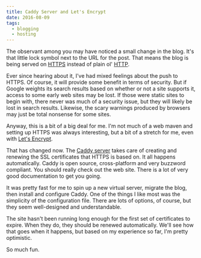 ```yaml
---
title: Caddy Server and Let's Encrypt
date: 2016-08-09
tags:
  - blogging
  - hosting
---
```


The observant among you may have noticed a small change in the blog. It's that little lock symbol next to the URL for the post. That means the blog is being served on [HTTPS](https://en.wikipedia.org/wiki/HTTPS) instead of plain ol' [HTTP](https://en.wikipedia.org/wiki/Hypertext_Transfer_Protocol).

Ever since hearing about it, I've had mixed feelings about the push to HTTPS. Of course, it will provide some benefit in terms of security. But if Google weights its search results based on whether or not a site supports it, access to some early web sites may be lost. If those were static sites to begin with, there never was much of a security issue, but they will likely be lost in search results. Likewise, the scary warnings produced by browsers may just be total nonsense for some sites.

Anyway, this is a bit of a big deal for me. I'm not much of a web maven and setting up HTTPS was always interesting, but a bit of a stretch for me, even with [Let's Encrypt](https://letsencrypt.org/).

That has changed now. The [Caddy server](https://caddyserver.com/) takes care of creating and renewing the SSL certificates that HTTPS is based on. It all happens automatically. Caddy is open source, cross-platform and very buzzword compliant. You should really check out the web site. There is a lot of very good documentation to get you going.

It was pretty fast for me to spin up a new virtual server, migrate the blog, then install and configure Caddy. One of the things I like most was the simplicity of the configuration file. There are lots of options, of course, but they seem well-designed and understandable.

The site hasn't been running long enough for the first set of certificates to expire. When they do, they should be renewed automatically. We'll see how that goes when it happens, but based on my experience so far, I'm pretty optimistic.

So much fun.

